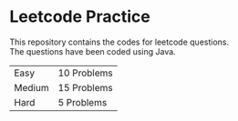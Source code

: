 # Leetcode Practice
This repository contains the codes for leetcode questions. <br>
The questions have been coded using Java. <br>
<table><tr><td>Easy</td><td>10 Problems</td></tr><tr><td>Medium</td><td>15 Problems</td></tr><tr><td>Hard</td><td>5 Problems</td></tr></table>
